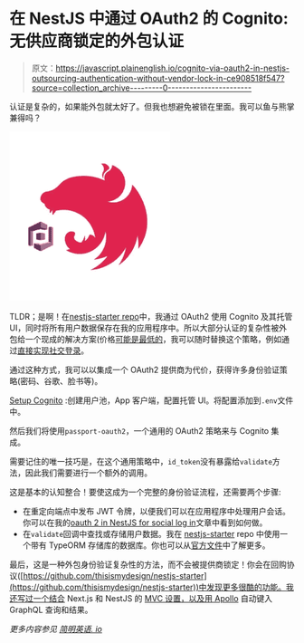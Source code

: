 # 在 NestJS 中通过 OAuth2 的 Cognito:无供应商锁定的外包认证

> 原文：<https://javascript.plainenglish.io/cognito-via-oauth2-in-nestjs-outsourcing-authentication-without-vendor-lock-in-ce908518f547?source=collection_archive---------0----------------------->

认证是复杂的，如果能外包就太好了。但我也想避免被锁在里面。我可以鱼与熊掌兼得吗？

![](img/2da4b1cec34db3182213e6c3025f42c4.png)

TLDR；是啊！在[nestjs-starter repo](https://github.com/thisismydesign/nestjs-starter)中，我通过 OAuth2 使用 Cognito 及其托管 UI，同时将所有用户数据保存在我的应用程序中。所以大部分认证的复杂性被外包给一个现成的解决方案(价格[可能是最低的](https://aws.amazon.com/cognito/pricing/)，我可以随时替换这个策略，例如通过[直接实现社交登录](https://csaba-apagyi.medium.com/oauth2-in-nestjs-for-social-login-google-facebook-twitter-etc-8b405d570fd2)。

通过这种方式，我可以以集成一个 OAuth2 提供商为代价，获得许多身份验证策略(密码、谷歌、脸书等)。

[Setup Cognito](https://docs.aws.amazon.com/cognito/latest/developerguide/cognito-user-pools-app-integration.html) :创建用户池，App 客户端，配置托管 UI。将配置添加到`.env`文件中。

然后我们将使用`passport-oauth2`，一个通用的 OAuth2 策略来与 Cognito 集成。

需要记住的唯一技巧是，在这个通用策略中，`id_token`没有暴露给`validate`方法，因此我们需要进行一个额外的调用。

这是基本的认知整合！要使这成为一个完整的身份验证流程，还需要两个步骤:

*   在重定向端点中发布 JWT 令牌，以便我们可以在应用程序中处理用户会话。你可以在我的[oauth 2 in NestJS for social log in](https://csaba-apagyi.medium.com/oauth2-in-nestjs-for-social-login-google-facebook-twitter-etc-8b405d570fd2)文章中看到如何做。
*   在`validate`回调中查找或存储用户数据。我在 [nestjs-starter](https://github.com/thisismydesign/nestjs-starter) repo 中使用一个带有 TypeORM 存储库的数据库。你也可以从[官方文件](https://docs.nestjs.com/techniques/database)中了解更多。

最后，这是一种外包身份验证复杂性的方法，而不会被提供商锁定！你会在回购协议([https://github.com/thisismydesign/nestjs-starter](https://github.com/thisismydesign/nestjs-starter))中发现更多很酷的功能。我还写过一个结合 Next.js 和 NestJS 的 [MVC 设置，以及](https://csaba-apagyi.medium.com/nestjs-react-next-js-in-one-mvc-repo-for-rapid-prototyping-faed42a194ca)[用 Apollo](https://csaba-apagyi.medium.com/automagically-typed-graphql-queries-and-results-with-apollo-3731bad989aa) 自动键入 GraphQL 查询和结果。

*更多内容参见* [*简明英语. io*](http://plainenglish.io/)